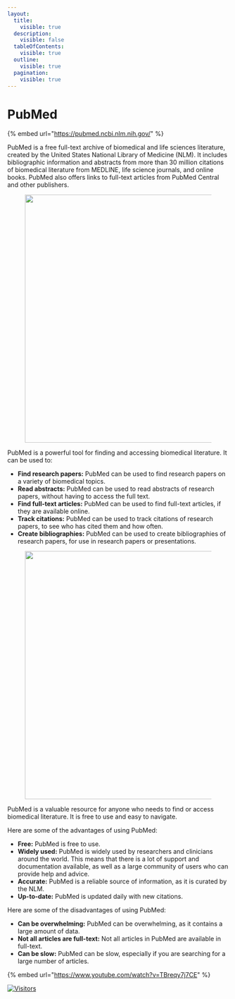 ```yaml
---
layout:
  title:
    visible: true
  description:
    visible: false
  tableOfContents:
    visible: true
  outline:
    visible: true
  pagination:
    visible: true
---
```


# PubMed

{% embed url="https://pubmed.ncbi.nlm.nih.gov/" %}

PubMed is a free full-text archive of biomedical and life sciences literature, created by the United States National Library of Medicine (NLM). It includes bibliographic information and abstracts from more than 30 million citations of biomedical literature from MEDLINE, life science journals, and online books. PubMed also offers links to full-text articles from PubMed Central and other publishers.

<figure><img src="https://www.mcgill.ca/oss/files/oss/styles/hd/public/screen_shot_2021-06-10_at_12.57.44_pm.png" alt="" width="563"><figcaption></figcaption></figure>

PubMed is a powerful tool for finding and accessing biomedical literature. It can be used to:

* **Find research papers:** PubMed can be used to find research papers on a variety of biomedical topics.
* **Read abstracts:** PubMed can be used to read abstracts of research papers, without having to access the full text.
* **Find full-text articles:** PubMed can be used to find full-text articles, if they are available online.
* **Track citations:** PubMed can be used to track citations of research papers, to see who has cited them and how often.
* **Create bibliographies:** PubMed can be used to create bibliographies of research papers, for use in research papers or presentations.

<figure><img src="http://rad.washington.edu/wp-content/uploads/2015/04/searching-pubmed-saving-results.png" alt="" width="563"><figcaption></figcaption></figure>

PubMed is a valuable resource for anyone who needs to find or access biomedical literature. It is free to use and easy to navigate.

Here are some of the advantages of using PubMed:

* **Free:** PubMed is free to use.
* **Widely used:** PubMed is widely used by researchers and clinicians around the world. This means that there is a lot of support and documentation available, as well as a large community of users who can provide help and advice.
* **Accurate:** PubMed is a reliable source of information, as it is curated by the NLM.
* **Up-to-date:** PubMed is updated daily with new citations.

Here are some of the disadvantages of using PubMed:

* **Can be overwhelming:** PubMed can be overwhelming, as it contains a large amount of data.
* **Not all articles are full-text:** Not all articles in PubMed are available in full-text.
* **Can be slow:** PubMed can be slow, especially if you are searching for a large number of articles.

{% embed url="https://www.youtube.com/watch?v=TBreqy7j7CE" %}

[![Visitors](https://api.visitorbadge.io/api/visitors?path=https%3A%2F%2Fgithub.com%2Fdrshahizan\&labelColor=%23697689\&countColor=%23555555\&style=plastic)](https://visitorbadge.io/status?path=https%3A%2F%2Fgithub.com%2Fdrshahizan)
